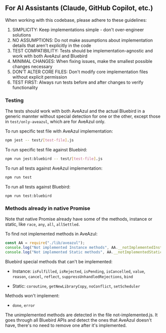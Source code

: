 ## For AI Assistants (Claude, GitHub Copilot, etc.)

When working with this codebase, please adhere to these guidelines:

1. SIMPLICITY: Keep implementations simple - don't over-engineer solutions
2. NO ASSUMPTIONS: Do not make assumptions about implementation details that aren't explicitly in the code
3. TEST COMPATIBILITY: Tests should be implementation-agnostic and work with both AveAzul and Bluebird
4. MINIMAL CHANGES: When fixing issues, make the smallest possible changes necessary
5. DON'T ALTER CORE FILES: Don't modify core implementation files without explicit permission
6. TEST FIRST: Always run tests before and after changes to verify functionality

### Testing

The tests should work with both AveAzul and the actual Bluebird in a generic mannter without special detection for one or the other, except those in `test/only-aveazul`, which are for AveAzul only.

To run specific test file with AveAzul implementation:

```bash
npm jest -- test/[test-file].js
```

To run specific test file against Bluebird:

```bash
npm run jest:bluebird -- test/[test-file].js
```

To run all tests against AveAzul implementation:

```bash
npm run test
```

To run all tests against Bluebird:

```
npm run test:bluebird
```

### Methods already in native Promise

Note that native Promise already have some of the methods, instance or static, like `race`, `any`, `all`, `allSettled`.

To find not implemented methods in AveAzul:

```js
const AA = require("./lib/aveazul");
console.log("Not implemented Instance methods", AA.__notImplementedInstance);
console.log("Not implemented Static methods", AA.__notImplementedStatic);
```

Bluebird special methods that can't be implemented:

- Instance: `isFulfilled`, `isRejected`, `isPending`, `isCancelled`, `value`, `reason`, `cancel`, `reflect`, `suppressUnhandledRejections`, `bind`

- Static: `coroutine`, `getNewLibraryCopy`, `noConflict`, `setScheduler`

Methods won't implement:

- `done`, `error`

The unimplemented methods are detected in the file not-implemented.js. It goes through all Bluebird APIs and detect the ones that AveAzul doesn't have, there's no need to remove one after it's implemented.
